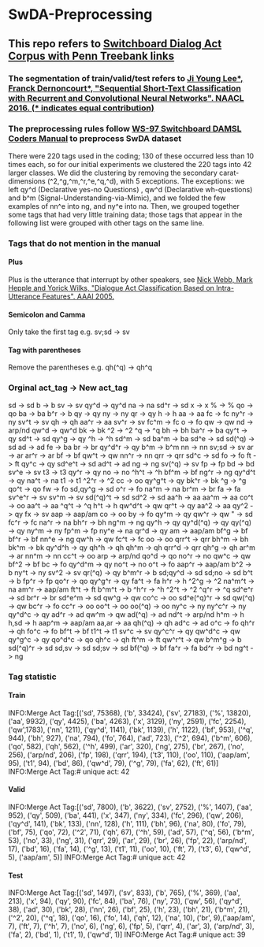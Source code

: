 # SwDA-Preprocessing
## This repo refers to [Switchboard Dialog Act Corpus with Penn Treebank links](https://github.com/cgpotts/swda)
### The segmentation of train/valid/test refers to [Ji Young Lee*, Franck Dernoncourt*, "Sequential Short-Text Classification with Recurrent and Convolutional Neural Networks". NAACL 2016. (* indicates equal contribution)](https://arxiv.org/abs/1603.03827)
### The preprocessing rules follow [WS-97 Switchboard DAMSL Coders Manual](https://web.stanford.edu/~jurafsky/ws97/manual.august1.html) to preprocess SwDA dataset
There were 220 tags used in the coding; 130 of these occurred less than 10 times each, so for our initial experiments we clustered the 220 tags into 42 larger classes. We did the clustering by removing the secondary carat-dimensions (^2,^g,^m,^r,^e,^q,^d), with 5 exceptions. The exceptions: we left qy^d (Declarative yes-no Questions) , qw^d (Declarative wh-questions) and b^m (Signal-Understanding-via-Mimic), and we folded the few examples of nn^e into ng, and ny^e into na. Then, we grouped together some tags that had very little training data; those tags that appear in the following list were grouped with other tags on the same line.
### Tags that do not mention in the manual

#### Plus
Plus is the utterance that interrupt by other speakers, see [Nick Webb, Mark Hepple and Yorick Wilks, "Dialogue Act Classification Based on Intra-Utterance Features". AAAI 2005.](https://pdfs.semanticscholar.org/6eef/62288da1c73cb57ed0787b5db12151ae2c29.pdf)

#### Semicolon and Camma
Only take the first tag
e.g. sv;sd -> sv

#### Tag with parentheses
Remove the parentheses
e.g. qh(^q) -> qh^q

### Orginal act_tag -> New act_tag
sd    -> sd
b     -> b
sv    -> sv
qy^d  -> qy^d
na    -> na
sd^r  -> sd
x     -> x
%     -> %
qo    -> qo
ba    -> ba
b^r   -> b
qy    -> qy
ny    -> ny
qr    -> qy
h     -> h
aa    -> aa
fc    -> fc
ny^r  -> ny
sv^t  -> sv
qh    -> qh
aa^r  -> aa
sv^r  -> sv
fc^m  -> fc
o     -> fo
qw    -> qw
nd    -> arp/nd
qw^d  -> qw^d
bk    -> bk
^2    -> ^2
^q    -> ^q
bh    -> bh
ba^r  -> ba
qy^t  -> qy
sd^t  -> sd
qy^g  -> qy
^h    -> ^h
sd^m  -> sd
ba^m  -> ba
sd^e  -> sd
sd(^q) -> sd
ad    -> ad
fe    -> ba
br    -> br
qy^d^r -> qy
b^m   -> b^m
nn    -> nn
sv;sd -> sv
ar    -> ar
ar^r  -> ar
bf    -> bf
qw^t  -> qw
nn^r  -> nn
qrr   -> qrr
sd^c  -> sd
fo    -> fo
ft    -> ft
qy^c  -> qy
sd^e^t -> sd
ad^t  -> ad
ng    -> ng
sv(^q) -> sv
fp    -> fp
bd    -> bd
sv^e  -> sv
t3    -> t3
qy^r  -> qy
no    -> no
^h^t  -> ^h
bf^m  -> bf
ng^r  -> ng
qy^d^t -> qy
na^t  -> na
t1    -> t1
^2^r  -> ^2
cc    -> oo
qy^g^t -> qy
bk^r  -> bk
^g    -> ^g
qo^t  -> qo
fw    -> fo
sd,qy^g -> sd
o^r   -> fo
na^m  -> na
br^m  -> br
fa    -> fa
sv^e^r -> sv
sv^m  -> sv
sd(^q)^t -> sd
sd^2  -> sd
aa^h  -> aa
aa^m  -> aa
co^t  -> oo
aa^t  -> aa
^q^t  -> ^q
h^t   -> h
qw^d^t -> qw
qr^t  -> qy
aa^2  -> aa
qy^2  -> qy
fx    -> sv
aap   -> aap/am
co    -> oo
by    -> fo
qy^m  -> qy
qw^r  -> qw
"     -> sd
fc^r  -> fc
na^r  -> na
bh^r  -> bh
ng^m  -> ng
qy^h  -> qy
qy^d(^q) -> qy
qy(^q) -> qy
ny^m  -> ny
fp^m  -> fp
ny^e  -> na
qr^d  -> qy
am    -> aap/am
bf^g  -> bf
bf^r  -> bf
nn^e  -> ng
qw^h  -> qw
fc^t  -> fc
oo    -> oo
qrr^t -> qrr
bh^m  -> bh
bk^m  -> bk
qy^d^h -> qy
qh^h  -> qh
qh^m  -> qh
qrr^d -> qrr
qh^g  -> qh
ar^m  -> ar
nn^m  -> nn
cc^t  -> oo
arp   -> arp/nd
qo^d  -> qo
no^r  -> no
qw^c  -> qw
bf^2  -> bf
bc    -> fo
qy^d^m -> qy
no^t  -> no
o^t   -> fo
aap^r -> aap/am
b^2   -> b
ny^t  -> ny
sv^2  -> sv
qr(^q) -> qy
b^m^r -> b
sd;qy^d -> sd
sd;no -> sd
b^t   -> b
fp^r  -> fp
qo^r  -> qo
qy^g^r -> qy
fa^t  -> fa
h^r   -> h
^2^g  -> ^2
na^m^t -> na
am^r  -> aap/am
ft^t  -> ft
b^m^t -> b
^h^r  -> ^h
^2^t  -> ^2
^q^r  -> ^q
sd^e^r -> sd
br^r  -> br
sd^e^m -> sd
qw^g  -> qw
co^c  -> oo
sd^e(^q)^r -> sd
qw(^q) -> qw
bc^r  -> fo
cc^r  -> oo
oo^t  -> oo
oo(^q) -> oo
ny^c  -> ny
ny^c^r -> ny
qy^d^c -> qy
ad^r  -> ad
qw^m  -> qw
ad(^q) -> ad
nd^t  -> arp/nd
h^m   -> h
h,sd  -> h
aap^m -> aap/am
aa,ar -> aa
qh(^q) -> qh
ad^c  -> ad
o^c   -> fo
qh^r  -> qh
fo^c  -> fo
bf^t  -> bf
t1^t  -> t1
sv^c  -> sv
qy^c^r -> qy
qw^d^c -> qw
qy^g^c -> qy
qo^d^c -> qo
qh^c  -> qh
ft^m  -> ft
qw^r^t -> qw
b^m^g -> b
sd(^q)^r -> sd
sd,sv -> sd
sd;sv -> sd
bf(^q) -> bf
fa^r  -> fa
bd^r  -> bd
ng^t  -> ng

### Tag statistic
#### Train
INFO:Merge Act Tag:[('sd', 75368), ('b', 33424), ('sv', 27183), ('%', 13820), ('aa', 9932), ('qy', 4425), ('ba', 4263), ('x', 3129), ('ny', 2591), ('fc', 2254), ('qw',1783), ('nn', 1211), ('qy^d', 1141), ('bk', 1139), ('h', 1122), ('bf', 953), ('^q', 944), ('bh', 927), ('na', 794), ('fo', 764), ('ad', 723), ('^2', 694), ('b^m', 606), ('qo', 582), ('qh', 562), ('^h', 499), ('ar', 320), ('ng', 275), ('br', 267), ('no', 256), ('arp/nd', 206), ('fp', 198), ('qrr', 194), ('t3', 110), ('oo', 110), ('aap/am', 95), ('t1', 94), ('bd', 86), ('qw^d', 79), ('^g', 79), ('fa', 62), ('ft', 61)]
INFO:Merge Act Tag:# unique act: 42

#### Valid
INFO:Merge Act Tag:[('sd', 7800), ('b', 3622), ('sv', 2752), ('%', 1407), ('aa', 952), ('qy', 509), ('ba', 441), ('x', 347), ('ny', 334), ('fc', 296), ('qw', 206), ('qy^d', 141), ('bk', 133), ('nn', 128), ('h', 111), ('bh', 96), ('na', 80), ('fo', 79), ('bf', 75), ('qo', 72), ('^2', 71), ('qh', 67), ('^h', 59), ('ad', 57), ('^q', 56), ('b^m', 53), ('no', 33), ('ng', 31), ('qrr', 29), ('ar', 29), ('br', 26), ('fp', 22), ('arp/nd', 17), ('bd', 16), ('fa', 14), ('^g', 13), ('t1', 11), ('oo', 10), ('ft', 7), ('t3', 6), ('qw^d', 5), ('aap/am', 5)]
INFO:Merge Act Tag:# unique act: 42

#### Test
INFO:Merge Act Tag:[('sd', 1497), ('sv', 833), ('b', 765), ('%', 369), ('aa', 213), ('x', 94), ('qy', 90), ('fc', 84), ('ba', 76), ('ny', 73), ('qw', 56), ('qy^d', 38), ('ad', 30), ('bk', 28), ('nn', 26), ('bf', 25), ('h', 23), ('bh', 21), ('b^m', 21), ('^2', 20), ('^q', 18), ('qo', 16), ('fo', 14), ('qh', 12), ('na', 10), ('br', 9),('aap/am', 7), ('ft', 7), ('^h', 7), ('no', 6), ('ng', 6), ('fp', 5), ('qrr', 4), ('ar', 3), ('arp/nd', 3), ('fa', 2), ('bd', 1), ('t1', 1), ('qw^d', 1)]
INFO:Merge Act Tag:# unique act: 39